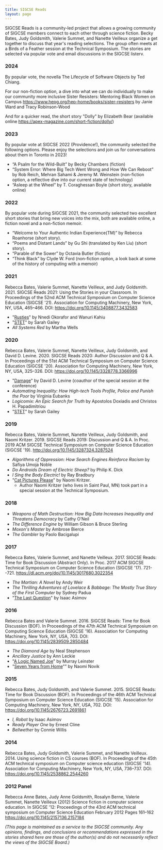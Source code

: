 ```yaml
---
title: SIGCSE Reads
layout: page
---
```



SIGCSE Reads is a community-led project that allows a growing community of SIGCSE members connect to each other through science fiction. Becky Bates, Judy Goldsmith, Valerie Summet, and Nanette Veilleux organize a get together to discuss that year's reading selections. The group often meets at a Birds of a Feather session at the Technical Symposium. The stories are selected via popular vote and email discussions in the SIGCSE listerv.

### 2024

By popular vote, the novella The Lifecycle of Software Objects by Ted Chiang.

For our non-fiction option, a dive into what we can do individually to make our community more inclusive Sister Resisters: Mentoring Black Women on Campus <https://www.hepg.org/hep-home/books/sister-resisters> by Janie Ward and Tracy Robinson-Wood

And for a quicker read, the short story "Dolly" by Elizabeth Bear (available online <https://apex-magazine.com/short-fiction/dolly/>)


### 2023

By popular vote at SIGCSE 2022 (Providence!), the community selected the following options. Please enjoy the selections and join us for conversations about them in Toronto in 2023!

* “A Psalm for the Wild-Built” by Becky Chambers (fiction)
* “System Error: Where Big Tech Went Wrong and How We Can Reboot” by Rob Reich, Mehran Sahami & Jeremy M. Weinstein (non-fiction option, a reflective dive into our current state of technology)
* “Asleep at the Wheel” by T. Coraghessan Boyle (short story, available online)

### 2022

By popular vote during SIGCSE 2021, the community selected two excellent short stories that bring new voices into the mix, both are available online, a fiction novel and a non-fiction memoir.

* “Welcome to Your Authentic Indian Experience(TM)” by Rebecca Roanhorse (short story).
* “Poems and Distant Lands” by Gu Shi (translated by Ken Liu) (short story). 
* “Parable of the Sower” by Octavia Butler (fiction)
* “Think Black” by Clyde W. Ford (non-fiction option, a look back at some of the history of computing with a memoir)

### 2021

Rebecca Bates, Valerie Summet, Nanette Veilleux, and Judy Goldsmith. 2021. SIGCSE Reads 2021: Using the Stories in your Classroom. In Proceedings of the 52nd ACM Technical Symposium on Computer Science Education (SIGCSE '21). Association for Computing Machinery, New York, NY, USA, 465–466. DOI: <https://doi.org/10.1145/3408877.3432583>

* "[Rusties](http://clarkesworldmagazine.com/okorafor-kahiu_10_16/)" by Nnedi Okorafor and Wanuri Kahiu
* "[STET](https://firesidefiction.com/stet)" by Sarah Gailey
* _All Systems Red_ by Martha Wells

### 2020

Rebecca Bates, Valerie Summet, Nanette Veilleux, Judy Goldsmith, and David D. Levine. 2020. SIGCSE Reads 2020: Author Discussion and Q & A. In Proceedings of the 51st ACM Technical Symposium on Computer Science Education (SIGCSE '20). Association for Computing Machinery, New York, NY, USA, 325–326. DOI: <https://doi.org/10.1145/3328778.3366996>

* "[Damage](https://www.tor.com/2015/01/21/damage-david-levine/)" by David D. Levine (coauthor of the special session at the conference)
* _Automating Inequality: How High-tech Tools Profile, Police and Punish the Poor_ by Virginia Eubanks
* _Logicomix: An Epic Search for Truth_ by Apostolos Doxiadis and Christos H. Papadimitriou
* "[STET](https://firesidefiction.com/stet)" by Sarah Gailey


### 2019

Rebecca Bates, Valerie Summet, Nanette Veilleux, Judy Goldsmith, and Naomi Kritzer. 2019. SIGCSE Reads 2019: Discussion and Q & A. In Proc. 2019 ACM SIGCSE Technical Symposium on Computer Science Education (SIGCSE '19). <http://doi.org/10.1145/3287324.3287524>

* _Algorithms of Oppression: How Search Engines Reinforce Racism_ by Safiya Umoja Noble
* _Do Androids Dream of Electric Sheep?_ by Philip K. Dick
* _I Sing the Body Electric!_ by Ray Bradbury
* "[Cat Pictures Please](http://clarkesworldmagazine.com/kritzer_01_15/)" by Naomi Kritzer.
	* Author Naomi Kritzer (who lives in Saint Paul, MN) took part in a special session at the Technical Symposium.

### 2018

* _Weapons of Math Destruction: How Big Data Increases Inequality and Threatens Democracy_ by Cathy O’Neil
* _The Difference Engine_ by William Gibson & Bruce Sterling
* _Moxon's Master_ by Ambrose Bierce
* _The Gambler_ by Paolo Bacigalupi

### 2017

Rebecca Bates, Valerie Summet, and Nanette Veilleux. 2017. SIGCSE Reads: Time for Book Discussion (Abstract Only). In Proc. 2017 ACM SIGCSE Technical Symposium on Computer Science Education (SIGCSE '17). 721--721. <https://dl.acm.org/doi/10.1145/3017680.3022354>

* _The Martian: A Novel_ by Andy Weir
* _The Thrilling Adventures of Lovelace & Babbage: The Mostly True Story of the First Computer_ by Sydney Padua
* "[The Last Question](https://templatetraining.princeton.edu/sites/training/files/the_last_question_-_issac_asimov.pdf)" by Isaac Asimov

### 2016

Rebecca Bates and Valerie Summet. 2016. SIGCSE Reads: Time for Book Discussion (BOF). In Proceedings of the 47th ACM Technical Symposium on Computing Science Education (SIGCSE '16). Association for Computing Machinery, New York, NY, USA, 703. DOI: <https://doi.org/10.1145/2839509.2850484>

* _The Diamond Age_ by Neal Stephenson
* _Ancillary Justice_ by Ann Leckie
* "[A Logic Named Joe](http://www.baen.com/chapters/W200506/0743499107.htm)" by Murray Leinster
* "[Seven Years from Home](http://clarkesworldmagazine.com/novik_08_14_reprint/)"" by Naomi Novik

### 2015

Rebecca Bates, Judy Goldsmith, and Valerie Summet. 2015. SIGCSE Reads: Time for Book Discussion (BOF). In Proceedings of the 46th ACM Technical Symposium on Computer Science Education (SIGCSE '15). Association for Computing Machinery, New York, NY, USA, 702. DOI: <https://doi.org/10.1145/2676723.2691861>

* _I, Robot_ by Isaac Asimov
* _Ready Player One_ by Ernest Cline
* _Bellwether_ by Connie Willis

### 2014
Rebecca Bates, Judy Goldsmith, Valerie Summet, and Nanette Veilleux. 2014. Using science fiction in CS courses (BOF). In Proceedings of the 45th ACM technical symposium on Computer science education (SIGCSE '14). Association for Computing Machinery, New York, NY, USA, 736–737. DOI: <https://doi.org/10.1145/2538862.2544260>

### 2012 Panel

Rebecca Anne Bates, Judy Anne Goldsmith, Rosalyn Berne, Valerie Summet, Nanette Veilleux (2012) Science fiction in computer science education. In SIGCSE '12: Proceedings of the 43rd ACM technical symposium on Computer Science Education February 2012 Pages 161–162 <https://doi.org/10.1145/2157136.2157184>


_(This page is maintained as a service to the SIGCSE community. Any opinions, findings, and conclusions or recommendations expressed in the stories shared here are those of the author(s) and do not necessarily reflect the views of the SIGCSE Board.)_